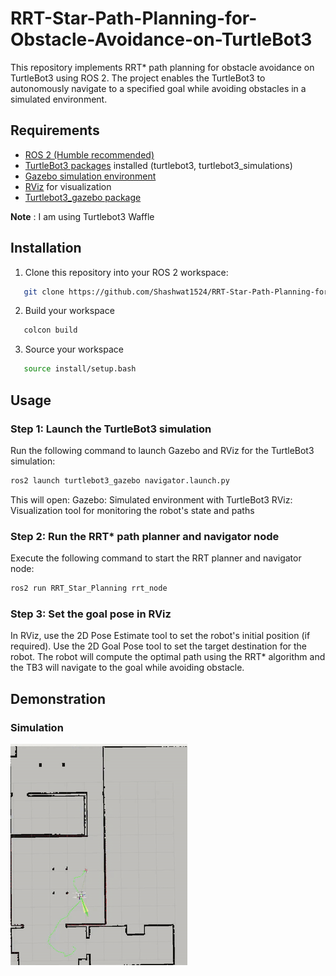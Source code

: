 # RRT-Star-Path-Planning-for-Obstacle-Avoidance-on-TurtleBot3
This repository implements RRT* path planning for obstacle avoidance on TurtleBot3 using ROS 2. The project enables the TurtleBot3 to autonomously navigate to a specified goal while avoiding obstacles in a simulated environment.

## Requirements

- [ROS 2 (Humble recommended)](https://docs.ros.org/en/humble/Installation.html)
- [TurtleBot3 packages]([https://emanual.robotis.com/docs/en/platform/turtlebot3/quick-start/](https://emanual.robotis.com/docs/en/platform/turtlebot3/simulation/)) installed (turtlebot3, turtlebot3_simulations)
- [Gazebo simulation environment](https://gazebosim.org/)
- [RViz](https://docs.ros.org/en/rolling/Tutorials/Using-RViz-with-SLAM.html) for visualization
- [Turtlebot3_gazebo package](https://wiki.ros.org/turtlebot3_gazebo)
  
**Note** : I am using Turtlebot3 Waffle
## Installation

1. Clone this repository into your ROS 2 workspace:
   
```bash
   git clone https://github.com/Shashwat1524/RRT-Star-Path-Planning-for-Obstacle-Avoidance-on-TurtleBot3.git
```

2. Build your workspace

   
```bash
   colcon build
```
   
3. Source  your workspace
   
```bash
   source install/setup.bash
```

## Usage
### Step 1: Launch the TurtleBot3 simulation
Run the following command to launch Gazebo and RViz for the TurtleBot3 simulation:

```bash
ros2 launch turtlebot3_gazebo navigator.launch.py
```

This will open:
Gazebo: Simulated environment with TurtleBot3
RViz: Visualization tool for monitoring the robot's state and paths

### Step 2: Run the RRT* path planner and navigator node
Execute the following command to start the RRT planner and navigator node:

```bash
ros2 run RRT_Star_Planning rrt_node
```

### Step 3: Set the goal pose in RViz
In RViz, use the 2D Pose Estimate tool to set the robot's initial position (if required).
Use the 2D Goal Pose tool to set the target destination for the robot.
The robot will compute the optimal path using the RRT* algorithm and the TB3 will navigate to the goal while avoiding obstacle. 

## Demonstration
### Simulation
![RRT_Simulation](rrt.gif)
